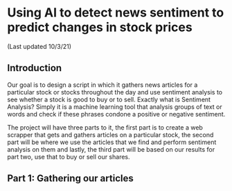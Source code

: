 # Using AI to detect news sentiment to predict changes in stock prices
(Last updated 10/3/21)

## Introduction 
Our goal is to design a script in which it gathers news articles for a particular stock or stocks throughout the day and use sentiment analysis to see whether a stock is good to buy or to sell. Exactly what is Sentiment Analysis? Simply it is a machine learning tool that analysis groups of text or words and check if these phrases condone a positive or negative sentiment. 

The project will have three parts to it, the first part is to create a web scrapper that gets and gathers articles on a particular stock, the second part will be where we use the articles that we find and perform sentiment analysis on them and lastly, the third part will be based on our results for part two, use that to buy or sell our shares. 

## Part 1: Gathering our articles 

